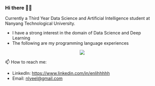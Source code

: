 ### Hi there 👋🏻
Currently a Third Year Data Science and Artificial Intelligence student at Nanyang Technological University.
* I have a strong interest in the domain of Data Science and Deep Learning
* The following are my programming language experiences
<p align="center">
  <a href="https://skillicons.dev">
    <img src="https://skillicons.dev/icons?i=python,c,java,javascript,css,html,r,react,mysql" />
  </a>
</p>

📫 How to reach me: 
* LinkedIn: https://www.linkedin.com/in/enlihhhhh
* Email: nlyeel@gmail.com
<!--
**enlihhhhh/enlihhhhh** is a ✨ _special_ ✨ repository because its `README.md` (this file) appears on your GitHub profile.

Here are some ideas to get you started:

- 🔭 I’m currently working on ...
- 🌱 I’m currently learning ...
- 👯 I’m looking to collaborate on ...
- 🤔 I’m looking for help with ...
- 💬 Ask me about ...
- 📫 How to reach me: ...
- 😄 Pronouns: ...
- ⚡ Fun fact: ...
-->
